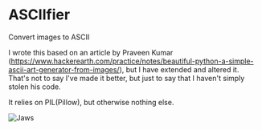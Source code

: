 # ASCIIfier
Convert images to ASCII

I wrote this based on an article by Praveen Kumar (https://www.hackerearth.com/practice/notes/beautiful-python-a-simple-ascii-art-generator-from-images/), but I have extended and altered it. That's not to say I've made it better, but just to say that I haven't simply stolen his code.

It relies on PIL(Pillow), but otherwise nothing else. 

![Jaws](/Examples/Jaws.jpg)
